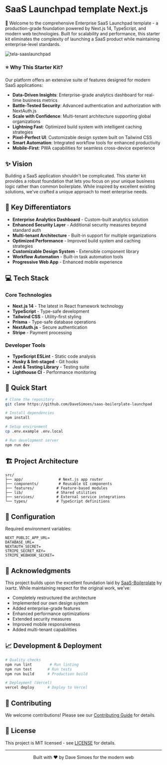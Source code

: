 # SaaS Launchpad template Next.js

🚀 Welcome to the comprehensive Enterprise SaaS Launchpad template - a production-grade foundation powered by Next.js 14, TypeScript, and modern web technologies. Built for scalability and performance, this starter kit eliminates the complexity of launching a SaaS product while maintaining enterprise-level standards.

![tela-saaslaunchpad](https://github.com/user-attachments/assets/469b8306-5289-4422-a47f-0d627f560a9b)



### ⭐ Why This Starter Kit?

Our platform offers an extensive suite of features designed for modern SaaS applications:

- **Data-Driven Insights**: Enterprise-grade analytics dashboard for real-time business metrics
- **Battle-Tested Security**: Advanced authentication and authorization with NextAuth.js
- **Scale with Confidence**: Multi-tenant architecture supporting global organizations
- **Lightning Fast**: Optimized build system with intelligent caching strategies
- **Pixel-Perfect UI**: Customizable design system built on Tailwind CSS
- **Smart Automation**: Integrated workflow tools for enhanced productivity
- **Mobile-First**: PWA capabilities for seamless cross-device experience

## ✨ Vision

Building a SaaS application shouldn't be complicated. This starter kit provides a robust foundation that lets you focus on your unique business logic rather than common boilerplate. While inspired by excellent existing solutions, we've crafted a unique approach to meet enterprise needs.

## 🎯 Key Differentiators

- **Enterprise Analytics Dashboard** - Custom-built analytics solution
- **Enhanced Security Layer** - Additional security measures beyond standard auth
- **Multi-tenant Architecture** - Built-in support for multiple organizations
- **Optimized Performance** - Improved build system and caching strategies
- **Customizable Design System** - Extensible component library
- **Workflow Automation** - Built-in task automation tools
- **Progressive Web App** - Enhanced mobile experience

## 💻 Tech Stack

### Core Technologies

- **Next.js 14** - The latest in React framework technology
- **TypeScript** - Type-safe development
- **Tailwind CSS** - Utility-first styling
- **Prisma** - Type-safe database operations
- **NextAuth.js** - Secure authentication
- **Stripe** - Payment processing

### Developer Tools

- **TypeScript ESLint** - Static code analysis
- **Husky & lint-staged** - Git hooks
- **Jest & Testing Library** - Testing suite
- **Lighthouse CI** - Performance monitoring

## 🚀 Quick Start

```bash
# Clone the repository
git clone https://github.com/DaveSimoes/saas-boilerplate-launchpad

# Install dependencies
npm install

# Setup environment
cp .env.example .env.local

# Run development server
npm run dev
```

## 🏗️ Project Architecture

```
src/
├── app/                # Next.js app router
├── components/         # Reusable UI components
├── features/          # Feature-based modules
├── lib/               # Shared utilities
├── services/          # External service integrations
└── types/             # TypeScript definitions
```

## 🔧 Configuration

Required environment variables:

```env
NEXT_PUBLIC_APP_URL=
DATABASE_URL=
NEXTAUTH_SECRET=
STRIPE_SECRET_KEY=
STRIPE_WEBHOOK_SECRET=
```

## 🌟 Acknowledgments

This project builds upon the excellent foundation laid by [SaaS-Boilerplate](https://github.com/ixartz/SaaS-Boilerplate) by ixartz. While maintaining respect for the original work, we've:

- Completely restructured the architecture
- Implemented our own design system
- Added enterprise-grade features
- Enhanced performance optimizations
- Extended security measures
- Improved mobile responsiveness
- Added multi-tenant capabilities

## 📈 Development & Deployment

```bash
# Quality checks
npm run lint        # Run linting
npm run test       # Run tests
npm run build      # Production build

# Deployment (Vercel)
vercel deploy      # Deploy to Vercel
```

## 🤝 Contributing

We welcome contributions! Please see our [Contributing Guide](CONTRIBUTING.md) for details.

## 📝 License

This project is MIT licensed - see [LICENSE](LICENSE) for details.

---

<p align="center">
Built with ❤️ by Dave Simoes for the modern web
</p>
